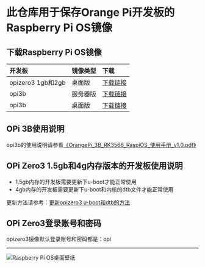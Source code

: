 # 此仓库用于保存Orange Pi开发板的Raspberry Pi OS镜像

## 下载Raspberry Pi OS镜像

开发板 | 镜像类型 | 下载 |
|:--|:--|:--|
| opizero3 1gb和2gb|桌面版 |[下载链接](https://github.com/leeboby/raspberry-pi-os-images/releases/download/opizero3/opizero3-raspios-bullseye-arm64-2023-07-16.tar.gz) |
|opi3b|服务器版|[下载链接](https://github.com/leeboby/raspberry-pi-os-images/releases/download/opi3b/Orangepi3b_1.0.0_raspios_bullseye_server_linux5.10.160.7z)|
|opi3b|桌面版|[下载链接](https://github.com/leeboby/raspberry-pi-os-images/releases/download/opi3b/Orangepi3b_1.0.0_raspios_bullseye_desktop_lxde_linux5.10.160.7z)|

## OPi 3B使用说明

opi3b的使用说明请参看[《OrangePi_3B_RK3566_RaspiOS_使用手册_v1.0.pdf》](https://github.com/leeboby/raspberry-pi-os-images/blob/main/OrangePi_3B_RK3566_RaspiOS_%E4%BD%BF%E7%94%A8%E6%89%8B%E5%86%8C_v1.0.pdf)

## OPi Zero3 1.5gb和4g内存版本的开发板使用说明

- 1.5gb内存的开发板需要更新下u-boot才能正常使用
- 4gb内存的开发板需要更新下u-boot和内核的dtb文件才能正常使用

更新方法请参考：[更新opizero3 u-boot和dtb的方法](https://github.com/leeboby/opizero3-uboot-dtb) 

## OPi Zero3登录账号和密码
opizero3镜像默认登录账号和密码都是：opi

---
![Raspberry Pi OS桌面壁纸](https://github.com/leeboby/raspberry-pi-os-images/blob/main/pictures/desktop.png)

